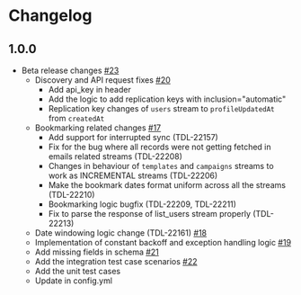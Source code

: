 # Changelog

## 1.0.0
  * Beta release changes [#23](https://github.com/singer-io/tap-iterable/pull/23)
    * Discovery and API request fixes [#20](https://github.com/singer-io/tap-iterable/pull/20)
      * Add api_key in header
      * Add the logic to add replication keys with inclusion="automatic"
      * Replication key changes of `users` stream to `profileUpdatedAt` from `createdAt`   
    * Bookmarking related changes [#17](https://github.com/singer-io/tap-iterable/pull/17)
      * Add support for interrupted sync (TDL-22157)
      * Fix for the bug where all records were not getting fetched in emails related streams (TDL-22208)
      * Changes in behaviour of `templates` and `campaigns` streams to work as INCREMENTAL streams (TDL-22206)
      * Make the bookmark dates format uniform across all the streams (TDL-22210)
      * Bookmarking logic bugfix (TDL-22209, TDL-22211)
      * Fix to parse the response of list_users stream properly (TDL-22213)
    * Date windowing logic change (TDL-22161) [#18](https://github.com/singer-io/tap-iterable/pull/18)
    * Implementation of constant backoff and exception handling logic [#19](https://github.com/singer-io/tap-iterable/pull/19)
    * Add missing fields in schema [#21](https://github.com/singer-io/tap-iterable/pull/21)
    * Add the integration test case scenarios [#22](https://github.com/singer-io/tap-iterable/pull/22)   
    * Add the unit test cases
    * Update in config.yml
 